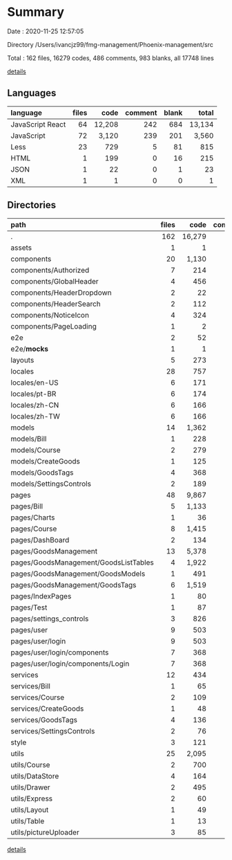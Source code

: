 # Summary

Date : 2020-11-25 12:57:05

Directory /Users/ivancjz99/fmg-management/Phoenix-management/src

Total : 162 files,  16279 codes, 486 comments, 983 blanks, all 17748 lines

[details](details.md)

## Languages
| language | files | code | comment | blank | total |
| :--- | ---: | ---: | ---: | ---: | ---: |
| JavaScript React | 64 | 12,208 | 242 | 684 | 13,134 |
| JavaScript | 72 | 3,120 | 239 | 201 | 3,560 |
| Less | 23 | 729 | 5 | 81 | 815 |
| HTML | 1 | 199 | 0 | 16 | 215 |
| JSON | 1 | 22 | 0 | 1 | 23 |
| XML | 1 | 1 | 0 | 0 | 1 |

## Directories
| path | files | code | comment | blank | total |
| :--- | ---: | ---: | ---: | ---: | ---: |
| . | 162 | 16,279 | 486 | 983 | 17,748 |
| assets | 1 | 1 | 0 | 0 | 1 |
| components | 20 | 1,130 | 48 | 139 | 1,317 |
| components/Authorized | 7 | 214 | 46 | 52 | 312 |
| components/GlobalHeader | 4 | 456 | 0 | 43 | 499 |
| components/HeaderDropdown | 2 | 22 | 0 | 6 | 28 |
| components/HeaderSearch | 2 | 112 | 0 | 6 | 118 |
| components/NoticeIcon | 4 | 324 | 1 | 30 | 355 |
| components/PageLoading | 1 | 2 | 1 | 2 | 5 |
| e2e | 2 | 52 | 0 | 8 | 60 |
| e2e/__mocks__ | 1 | 1 | 0 | 1 | 2 |
| layouts | 5 | 273 | 15 | 38 | 326 |
| locales | 28 | 757 | 0 | 32 | 789 |
| locales/en-US | 6 | 171 | 0 | 6 | 177 |
| locales/pt-BR | 6 | 174 | 0 | 6 | 180 |
| locales/zh-CN | 6 | 166 | 0 | 6 | 172 |
| locales/zh-TW | 6 | 166 | 0 | 6 | 172 |
| models | 14 | 1,362 | 70 | 64 | 1,496 |
| models/Bill | 1 | 228 | 3 | 4 | 235 |
| models/Course | 2 | 279 | 9 | 6 | 294 |
| models/CreateGoods | 1 | 125 | 0 | 4 | 129 |
| models/GoodsTags | 4 | 368 | 0 | 14 | 382 |
| models/SettingsControls | 2 | 189 | 0 | 10 | 199 |
| pages | 48 | 9,867 | 111 | 502 | 10,480 |
| pages/Bill | 5 | 1,133 | 6 | 40 | 1,179 |
| pages/Charts | 1 | 36 | 1 | 4 | 41 |
| pages/Course | 8 | 1,415 | 15 | 51 | 1,481 |
| pages/DashBoard | 2 | 134 | 4 | 5 | 143 |
| pages/GoodsManagement | 13 | 5,378 | 47 | 262 | 5,687 |
| pages/GoodsManagement/GoodsListTables | 4 | 1,922 | 19 | 77 | 2,018 |
| pages/GoodsManagement/GoodsModels | 1 | 491 | 2 | 26 | 519 |
| pages/GoodsManagement/GoodsTags | 6 | 1,519 | 13 | 104 | 1,636 |
| pages/IndexPages | 1 | 80 | 0 | 4 | 84 |
| pages/Test | 1 | 87 | 34 | 16 | 137 |
| pages/settings_controls | 3 | 826 | 4 | 28 | 858 |
| pages/user | 9 | 503 | 0 | 66 | 569 |
| pages/user/login | 9 | 503 | 0 | 66 | 569 |
| pages/user/login/components | 7 | 368 | 0 | 50 | 418 |
| pages/user/login/components/Login | 7 | 368 | 0 | 50 | 418 |
| services | 12 | 434 | 45 | 32 | 511 |
| services/Bill | 1 | 65 | 4 | 3 | 72 |
| services/Course | 2 | 109 | 18 | 5 | 132 |
| services/CreateGoods | 1 | 48 | 0 | 5 | 53 |
| services/GoodsTags | 4 | 136 | 1 | 9 | 146 |
| services/SettingsControls | 2 | 76 | 2 | 6 | 84 |
| style | 3 | 121 | 0 | 9 | 130 |
| utils | 25 | 2,095 | 163 | 128 | 2,386 |
| utils/Course | 2 | 700 | 13 | 25 | 738 |
| utils/DataStore | 4 | 164 | 9 | 8 | 181 |
| utils/Drawer | 2 | 495 | 7 | 14 | 516 |
| utils/Express | 2 | 60 | 22 | 4 | 86 |
| utils/Layout | 1 | 49 | 9 | 6 | 64 |
| utils/Table | 1 | 13 | 1 | 3 | 17 |
| utils/pictureUploader | 3 | 85 | 0 | 14 | 99 |

[details](details.md)